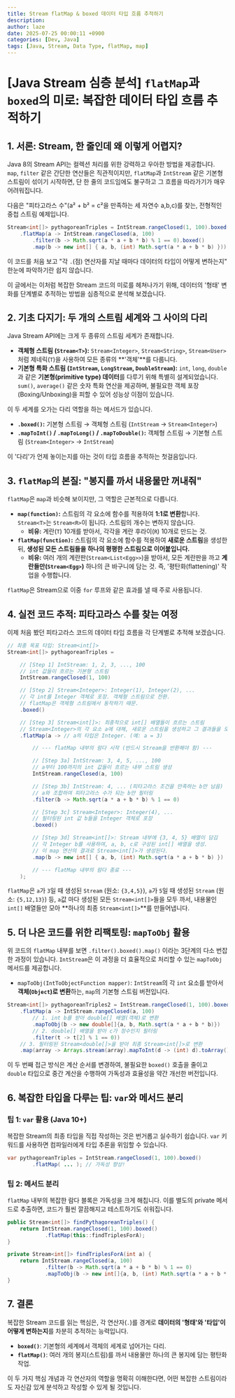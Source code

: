 ```yaml
---
title: Stream flatMap & boxed 데이터 타입 흐름 추적하기
description: 
author: laze
date: 2025-07-25 00:00:11 +0900
categories: [Dev, Java]
tags: [Java, Stream, Data Type, flatMap, map]
---
```

# [Java Stream 심층 분석] `flatMap`과 `boxed`의 미로: 복잡한 데이터 타입 흐름 추적하기

## 1. 서론: Stream, 한 줄인데 왜 이렇게 어렵지?

Java 8의 Stream API는 컬렉션 처리를 위한 강력하고 우아한 방법을 제공합니다. `map`, `filter` 같은 간단한 연산들은 직관적이지만, `flatMap`과 `IntStream` 같은 기본형 스트림이 섞이기 시작하면, 단 한 줄의 코드임에도 불구하고 그 흐름을 따라가기가 매우 어려워집니다.

다음은 "피타고라스 수"(a² + b² = c²을 만족하는 세 자연수 a,b,c)를 찾는, 전형적인 중첩 스트림 예제입니다.

```java
Stream<int[]> pythagoreanTriples = IntStream.rangeClosed(1, 100).boxed()
    .flatMap(a -> IntStream.rangeClosed(a, 100)
        .filter(b -> Math.sqrt(a * a + b * b) % 1 == 0).boxed()
        .map(b -> new int[] { a, b, (int) Math.sqrt(a * a + b * b) }));
```

이 코드를 처음 보고 "각 `.`(점) 연산자를 지날 때마다 데이터의 타입이 어떻게 변하는지" 한눈에 파악하기란 쉽지 않습니다.

이 글에서는 이처럼 복잡한 Stream 코드의 미로를 헤쳐나가기 위해, 데이터의 '형태' 변화를 단계별로 추적하는 방법을 심층적으로 분석해 보겠습니다.

## 2. 기초 다지기: 두 개의 스트림 세계와 그 사이의 다리

Java Stream API에는 크게 두 종류의 스트림 세계가 존재합니다.

- **객체형 스트림 (`Stream<T>`):** `Stream<Integer>`, `Stream<String>`, `Stream<User>`처럼 제네릭(`T`)을 사용하여 모든 종류의 **'객체'**를 다룹니다.
- **기본형 특화 스트림 (`IntStream`, `LongStream`, `DoubleStream`):** `int`, `long`, `double`과 같은 **기본형(primitive type) 데이터**를 다루기 위해 특별히 설계되었습니다. `sum()`, `average()` 같은 숫자 특화 연산을 제공하며, 불필요한 객체 포장(Boxing/Unboxing)을 피할 수 있어 성능상 이점이 있습니다.

이 두 세계를 오가는 다리 역할을 하는 메서드가 있습니다.

- **`.boxed()`:** 기본형 스트림 → 객체형 스트림 (`IntStream` -> `Stream<Integer>`)
- **`.mapToInt()` / `.mapToLong()` / `.mapToDouble()`:** 객체형 스트림 → 기본형 스트림 (`Stream<Integer>` -> `IntStream`)

이 '다리'가 언제 놓이는지를 아는 것이 타입 흐름을 추적하는 첫걸음입니다.

## 3. `flatMap`의 본질: "봉지를 까서 내용물만 꺼내줘"

`flatMap`은 `map`과 비슷해 보이지만, 그 역할은 근본적으로 다릅니다.

- **`map(function)`:** 스트림의 각 요소에 함수를 적용하여 **1:1로 변환**합니다. `Stream<T>`는 `Stream<R>`이 됩니다. 스트림의 개수는 변하지 않습니다.
  - **비유:** 계란(`T`) 10개를 받아서, 각각을 계란 후라이(`R`) 10개로 만드는 것.
- **`flatMap(function)`:** 스트림의 각 요소에 함수를 적용하여 **새로운 스트림**을 생성한 뒤, **생성된 모든 스트림들을 하나의 평평한 스트림으로 이어붙입니다.**
  - **비유:** 여러 개의 계란판(`Stream<List<Egg>>`)을 받아서, 모든 계란판을 까고 **계란들만(`Stream<Egg>`)** 하나의 큰 바구니에 담는 것. 즉, '평탄화(flattening)' 작업을 수행합니다.

`flatMap`은 Stream으로 이중 `for` 루프와 같은 효과를 낼 때 주로 사용됩니다.

## 4. 실전 코드 추적: 피타고라스 수를 찾는 여정

이제 처음 봤던 피타고라스 코드의 데이터 타입 흐름을 각 단계별로 추적해 보겠습니다.

```java
// 최종 목표 타입: Stream<int[]>
Stream<int[]> pythagoreanTriples =

    // [Step 1] IntStream: 1, 2, 3, ..., 100
    // int 값들이 흐르는 기본형 스트림
    IntStream.rangeClosed(1, 100)

    // [Step 2] Stream<Integer>: Integer(1), Integer(2), ...
    // 각 int를 Integer 객체로 포장. 객체형 스트림으로 전환.
    // flatMap은 객체형 스트림에서 동작하기 때문.
    .boxed()

    // [Step 3] Stream<int[]>: 최종적으로 int[] 배열들이 흐르는 스트림
    // Stream<Integer>의 각 요소 a에 대해, 새로운 스트림을 생성하고 그 결과들을 모두 합친다.
    .flatMap(a -> // a의 타입은 Integer. (예: a = 3)

        // --- flatMap 내부의 람다 시작 (반드시 Stream을 반환해야 함) ---

        // [Step 3a] IntStream: 3, 4, 5, ..., 100
        // a부터 100까지의 int 값들이 흐르는 내부 스트림 생성
        IntStream.rangeClosed(a, 100)

        // [Step 3b] IntStream: 4, ... (피타고라스 조건을 만족하는 b만 남음)
        // a와 조합하여 피타고라스 수가 되는 b만 필터링
        .filter(b -> Math.sqrt(a * a + b * b) % 1 == 0)

        // [Step 3c] Stream<Integer>: Integer(4), ...
        // 필터링된 int 값 b들을 Integer 객체로 포장
        .boxed()

        // [Step 3d] Stream<int[]>: Stream 내부에 {3, 4, 5} 배열이 담김
        // 각 Integer b를 사용하여, a, b, c로 구성된 int[] 배열을 생성.
        // 이 map 연산의 결과로 Stream<int[]>가 생성된다.
        .map(b -> new int[] { a, b, (int) Math.sqrt(a * a + b * b) })

        // --- flatMap 내부의 람다 종료 ---
    );

```

`flatMap`은 `a`가 `3`일 때 생성된 `Stream` (원소: `{3,4,5}`), `a`가 `5`일 때 생성된 `Stream` (원소: `{5,12,13}`) 등, `a`값 마다 생성된 모든 `Stream<int[]>`들을 모두 까서, 내용물인 `int[]` 배열들만 모아 **하나의 최종 `Stream<int[]>`**를 만들어냅니다.

## 5. 더 나은 코드를 위한 리팩토링: `mapToObj` 활용

위 코드의 `flatMap` 내부를 보면 `.filter().boxed().map()` 이라는 3단계의 다소 번잡한 과정이 있습니다. `IntStream`은 이 과정을 더 효율적으로 처리할 수 있는 `mapToObj` 메서드를 제공합니다.

- `mapToObj(IntToObjectFunction mapper)`: `IntStream`의 각 `int` 요소를 받아서 **객체(`Object`)로 변환**하는, `map`의 기본형 스트림 버전입니다.

```java
Stream<int[]> pythagoreanTriples2 = IntStream.rangeClosed(1, 100).boxed()
    .flatMap(a -> IntStream.rangeClosed(a, 100)
        // 1. int b를 받아 double[] 배열(객체)로 변환
        .mapToObj(b -> new double[]{a, b, Math.sqrt(a * a + b * b)})
        // 2. double[] 배열을 받아 c가 정수인지 필터링
        .filter(t -> t[2] % 1 == 0))
    // 3. 필터링된 Stream<double[]>을 받아 최종 Stream<int[]>로 변환
    .map(array -> Arrays.stream(array).mapToInt(d -> (int) d).toArray());

```

이 두 번째 접근 방식은 계산 순서를 변경하여, 불필요한 `boxed()` 호출을 줄이고 `double` 타입으로 중간 계산을 수행하여 가독성과 효율성을 약간 개선한 버전입니다.

## 6. 복잡한 타입을 다루는 팁: `var`와 메서드 분리

### 팁 1: `var` 활용 (Java 10+)

복잡한 Stream의 최종 타입을 직접 작성하는 것은 번거롭고 실수하기 쉽습니다. `var` 키워드를 사용하면 컴파일러에게 타입 추론을 위임할 수 있습니다.

```java
var pythagoreanTriples = IntStream.rangeClosed(1, 100).boxed()
        .flatMap( ... ); // 가독성 향상!
```

### 팁 2: 메서드 분리

`flatMap` 내부의 복잡한 람다 블록은 가독성을 크게 해칩니다. 이를 별도의 private 메서드로 추출하면, 코드가 훨씬 깔끔해지고 테스트하기도 쉬워집니다.

```java
public Stream<int[]> findPythagoreanTriples() {
    return IntStream.rangeClosed(1, 100).boxed()
            .flatMap(this::findTriplesForA);
}

private Stream<int[]> findTriplesForA(int a) {
    return IntStream.rangeClosed(a, 100)
            .filter(b -> Math.sqrt(a * a + b * b) % 1 == 0)
            .mapToObj(b -> new int[]{a, b, (int) Math.sqrt(a * a + b * b)});
}
```

## 7. 결론

복잡한 Stream 코드를 읽는 핵심은, 각 연산자(`.`)를 경계로 **데이터의 '형태'와 '타입'이 어떻게 변하는지**를 차분히 추적하는 능력입니다.

- **`boxed()`**: 기본형의 세계에서 객체의 세계로 넘어가는 다리.
- **`flatMap()`**: 여러 개의 봉지(스트림)를 까서 내용물만 하나의 큰 봉지에 담는 평탄화 작업.

이 두 가지 핵심 개념과 각 연산자의 역할을 명확히 이해한다면, 어떤 복잡한 스트림이라도 자신감 있게 분석하고 작성할 수 있게 될 것입니다.
